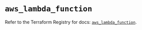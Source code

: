 # `aws_lambda_function`

Refer to the Terraform Registry for docs: [`aws_lambda_function`](https://registry.terraform.io/providers/hashicorp/aws/6.6.0/docs/resources/lambda_function).
